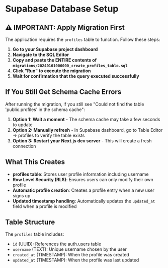 # Supabase Database Setup

## ⚠️ IMPORTANT: Apply Migration First

The application requires the `profiles` table to function. Follow these steps:

1. **Go to your Supabase project dashboard**
2. **Navigate to the SQL Editor**
3. **Copy and paste the ENTIRE contents of `migrations/20240101000000_create_profiles_table.sql`**
4. **Click "Run" to execute the migration**
5. **Wait for confirmation that the query executed successfully**

## If You Still Get Schema Cache Errors

After running the migration, if you still see "Could not find the table 'public.profiles' in the schema cache":

1. **Option 1: Wait a moment** - The schema cache may take a few seconds to update
2. **Option 2: Manually refresh** - In Supabase dashboard, go to Table Editor → profiles to verify the table exists
3. **Option 3: Restart your Next.js dev server** - This will create a fresh connection

## What This Creates

- **profiles table**: Stores user profile information including username
- **Row Level Security (RLS)**: Ensures users can only modify their own profile
- **Automatic profile creation**: Creates a profile entry when a new user signs up
- **Updated timestamp handling**: Automatically updates the `updated_at` field when a profile is modified

## Table Structure

The `profiles` table includes:
- `id` (UUID): References the auth.users table
- `username` (TEXT): Unique username chosen by the user
- `created_at` (TIMESTAMP): When the profile was created
- `updated_at` (TIMESTAMP): When the profile was last updated